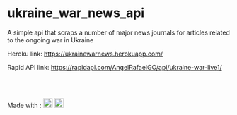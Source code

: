 # ukraine_war_news_api

A simple api that scraps a number of major news journals for articles related to the ongoing war in Ukraine

Heroku link:
https://ukrainewarnews.herokuapp.com/

Rapid API link:
https://rapidapi.com/AngelRafaelGO/api/ukraine-war-live1/


<br/><br/>

Made with :
<a href="https://developer.mozilla.org/en-US/docs/Web/JavaScript" title="JavaScript"><img src="https://github.com/tomchen/stack-icons/blob/master/logos/javascript.svg" alt="JavaScript" width="21px" height="21px"></a>
<a href="https://nodejs.org/" title="Node.js"><img src="https://github.com/tomchen/stack-icons/blob/master/logos/nodejs-icon.svg" alt="Node.js" width="21px" height="21px"></a>
